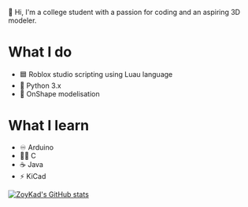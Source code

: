 👋 Hi, I'm a college student with a passion for coding and an aspiring 3D modeler.
# What I do
- 🟦 Roblox studio scripting using Luau language
- 🐍 Python 3.x
- 👾 OnShape modelisation
# What I learn
- ♾️ Arduino
- 👨‍💻 C 
- ☕ Java
- ⚡ KiCad


[![ZoyKad's GitHub stats](https://github-readme-stats.vercel.app/api?username=zoykad&theme=tokyonight&show_icons=true)](https://github.com/anuraghazra/github-readme-stats)
